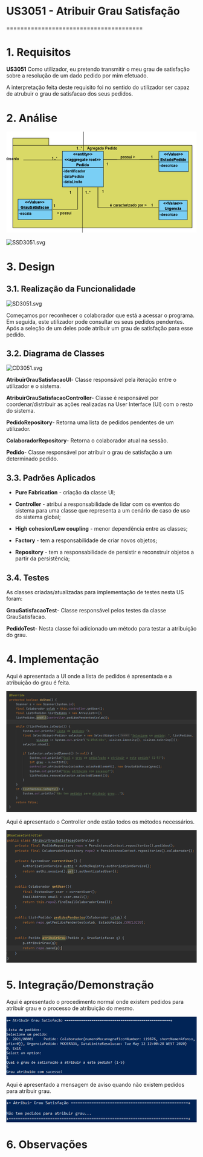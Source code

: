 # US3051 - Atribuir Grau Satisfação
=======================================


# 1. Requisitos

**US3051** Como utilizador, eu pretendo transmitir o meu grau de satisfação sobre a resolução de um dado pedido por mim efetuado.

A interpretação feita deste requisito foi no sentido do utilizador ser capaz de atrubuir o grau de satisfacao dos seus pedidos.

# 2. Análise

![MD.PNG](MD.PNG)

![SSD3051.svg](SSD3051.svg)

# 3. Design

## 3.1. Realização da Funcionalidade

![SD3051.svg](SD3051.svg)

Começamos por reconhecer o colaborador que está a acessar o programa. Em seguida, este utilizador pode consultar os seus pedidos pendentes. Após a seleção de um deles pode atribuir um grau de satisfação para esse pedido.

## 3.2. Diagrama de Classes

![CD3051.svg](CD3051.svg)

**AtribuirGrauSatisfacaoUI**- Classe responsável pela iteração entre o utilizador e o sistema.

**AtribuirGrauSatisfacaoController**- Classe é responsável por coordenar/distribuir as ações realizadas na User Interface (UI) com o resto do sistema.

**PedidoRepository**- Retorna uma lista de pedidos pendentes de um utilizador.

**ColaboradorRepository**- Retorna o colaborador atual na sessão.

**Pedido**- Classe responsável por atribuir o grau de satisfação a um determinado pedido.


## 3.3. Padrões Aplicados

* **Pure Fabrication** - criação da classe UI;

* **Controller** - atribui a responsabilidade de lidar com os eventos do sistema para uma classe que representa a um cenário de caso de uso do sistema global;

* **High cohesion/Low coupling** - menor dependência entre as classes;

* **Factory** - tem a responsabilidade de criar novos objetos;

* **Repository** - tem a responsabilidade de persistir e reconstruir objetos a partir da persistência;

## 3.4. Testes 

As classes criadas/atualizadas para implementação de testes nesta US foram:

**GrauSatisfacaoTest**- Classe responsável pelos testes da classe GrauSatisfacao.

**PedidoTest**- Nesta classe foi adicionado um método para testar a atribuição do grau.

# 4. Implementação

Aqui é apresentada a UI onde a lista de pedidos é apresentada e a atribuição do grau é feita.

![UI.PNG](UI.PNG)

Aqui é apresentado o Controller onde estão todos os métodos necessários.

![CTRL.PNG](CTRL.PNG)

# 5. Integração/Demonstração

Aqui é apresentado o procedimento normal onde existem pedidos para atribuir grau e o processo de atribuição do mesmo.

![listPedidos.PNG](listPedidos.PNG)

Aqui é apresentado a mensagem de aviso quando não existem pedidos para atribuir grau.

![semPedidos.PNG](semPedidos.PNG)

# 6. Observações





